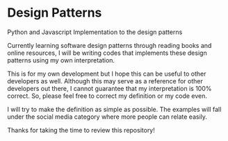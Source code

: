 # Design Patterns
Python and Javascript Implementation to the design patterns

Currently learning software design patterns through reading books and online resources, I will be writing codes that implements these design patterns using my own interpretation.

This is for my own development but I hope this can be useful to other developers as well. Although this may serve as a reference for other developers out there, I cannot guarantee that my interpretation is 100% correct. So, please feel free to correct my definition or my code even.

I will try to make the definition as simple as possible. The examples will fall under the social media category where more people can relate easily.

Thanks for taking the time to review this repository!

